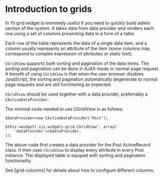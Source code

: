 Introduction to grids
=====================

In Yii grid widget is extremely useful if you need to quickly build admin section
of the system. It takes data from data provider and renders each row using a set of
columns presenting data in a form of a table.

Each row of the table represents the data of a single data item, and a column
usually represents an attribute of the item (some columns may correspond to
complex expression of attributes or static text).

`CGridView` supports both sorting and pagination of the data items. The sorting
and pagination can be done in AJAX mode or normal page request. A benefit of
using `CGridView` is that when the user browser disables JavaScript, the sorting
and pagination automatically degenerate to normal page requests and are still
functioning as expected.

`CGridView` should be used together with a data provider, preferrably a
`CActiveDataProvider`.

The minimal code needed to use CGridView is as follows:

~~~
$dataProvider=new CActiveDataProvider('Post');

$this->widget('zii.widgets.grid.CGridView', array(
    'dataProvider'=>$dataProvider,
));
~~~

The above code first creates a data provider for the Post ActiveRecord class.
It then uses `CGridView` to display every attribute in every Post instance.
The displayed table is equiped with sorting and pagination functionality.

See [grid-columns] for details about how to configure different columns.